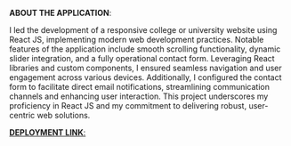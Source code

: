 **ABOUT THE APPLICATION**:

I led the development of a responsive college or university website using React JS, implementing modern web development practices. Notable features of the application include smooth scrolling functionality, dynamic slider integration, and a fully operational contact form. Leveraging React libraries and custom components, I ensured seamless navigation and user engagement across various devices. Additionally, I configured the contact form to facilitate direct email notifications, streamlining communication channels and enhancing user interaction. This project underscores my proficiency in React JS and my commitment to delivering robust, user-centric web solutions.


[**DEPLOYMENT LINK**:](https://learnopolis.netlify.app)
